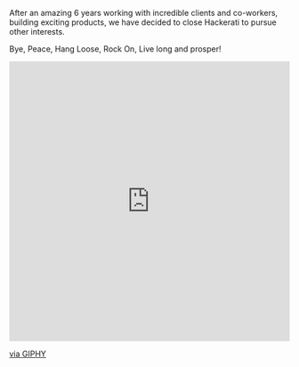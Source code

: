 After an amazing 6 years working with incredible clients and co-workers, building exciting products, we have decided to close Hackerati to pursue other interests.

Bye, Peace, Hang Loose, Rock On, Live long and prosper!

<div style="width:100%;height:0;padding-bottom:100%;position:relative;"><iframe src="https://giphy.com/embed/VjL74V63EPnpe" width="100%" height="100%" style="position:absolute" frameBorder="0" class="giphy-embed" allowFullScreen></iframe></div><p><a href="https://giphy.com/gifs/foxadhd-fox-animation-domination-high-def-VjL74V63EPnpe">via GIPHY</a></p>
